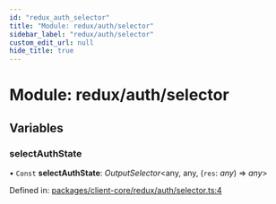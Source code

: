 ```yaml
---
id: "redux_auth_selector"
title: "Module: redux/auth/selector"
sidebar_label: "redux/auth/selector"
custom_edit_url: null
hide_title: true
---
```


# Module: redux/auth/selector

## Variables

### selectAuthState

• `Const` **selectAuthState**: *OutputSelector*<any, any, (`res`: *any*) => *any*\>

Defined in: [packages/client-core/redux/auth/selector.ts:4](https://github.com/xr3ngine/xr3ngine/blob/56376a778/packages/client-core/redux/auth/selector.ts#L4)
